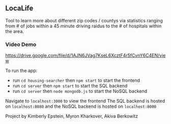 ## LocaLife
Tool to learn more about different zip codes / countys via statistics ranging from # of jobs within a 45 minute driving raidus to the # of hospitals within the area.

### Video Demo
https://drive.google.com/file/d/1AJN6JVag7KseL6XcztF4r5fCvnY6C4EN/view



To run the app:
- run `cd housing-searcher` then `npm start` to start the frontend
- run `cd server` then `npm start` to start the SQL backend
- run `cd server` then `node mongodb.js` to start the NoSQL backend

Navigate to `localhost:3000` to view the frontend
The SQL backend is hosted on `localhost:8080` and the NoSQL backend is hosted on `localhost:8000`


Project by Kimberly Epstein, Myron Kharkover, Akiva Berkowitz
